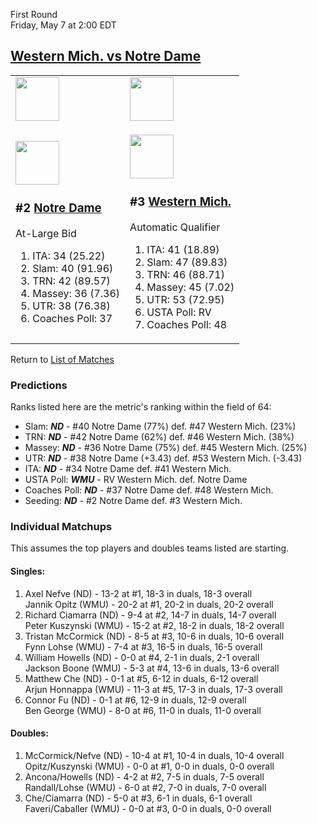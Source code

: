 First Round  
Friday, May 7 at 2:00 EDT
## [Western Mich. vs Notre Dame](https://www.ncaa.com/game/5833372) 

<table>  
<tr><td><a href="../index.md"><img src="https://www.ncaa.com/sites/default/files/images/logos/schools/n/notre-dame.70.png" width="70" height="70" /></a></td><td><a href="../index.md"><img src="https://www.ncaa.com/sites/default/files/images/logos/schools/w/western-mich.70.png" width="70" height="70" /></a></td></tr>  
<tr><td>  

<a href="../index.md"><img src="https://www.ncaa.com/sites/default/files/images/logos/schools/n/notre-dame.70.png" width="70" height="70" /></a>  

<h3>#2 <a href="../index.md">Notre Dame</a></h3>  

At-Large Bid  

<ol>  
<li>ITA: 34 (25.22)</li>  
<li>Slam: 40 (91.96)</li>  
<li>TRN: 42 (89.57)</li>  
<li>Massey: 36 (7.36)</li>  
<li>UTR: 38 (76.38)</li>  
<li>Coaches Poll: 37</li>  
</ol>  

</td><td>  

<a href="../index.md"><img src="https://www.ncaa.com/sites/default/files/images/logos/schools/w/western-mich.70.png" width="70" height="70" /></a>  

<h3>#3 <a href="../index.md">Western Mich.</a></h3>  

Automatic Qualifier  

<ol>  
<li>ITA: 41 (18.89)</li>  
<li>Slam: 47 (89.83)</li>  
<li>TRN: 46 (88.71)</li>  
<li>Massey: 45 (7.02)</li>  
<li>UTR: 53 (72.95)</li>  
<li>USTA Poll: RV</li>  
<li>Coaches Poll: 48</li>  
</ol>  

</td></tr></table>  

Return to [List of Matches](../index.md)  

### Predictions  

Ranks listed here are the metric's ranking within the field of 64:  
- Slam: ***ND*** - #40 Notre Dame (77%) def. #47 Western Mich. (23%)  
- TRN: ***ND*** - #42 Notre Dame (62%) def. #46 Western Mich. (38%)  
- Massey: ***ND*** - #36 Notre Dame (75%) def. #45 Western Mich. (25%)  
- UTR: ***ND*** - #38 Notre Dame (+3.43) def. #53 Western Mich. (-3.43)  
- ITA: ***ND*** - #34 Notre Dame def. #41 Western Mich.  
- USTA Poll: ***WMU*** - RV Western Mich. def. Notre Dame  
- Coaches Poll: ***ND*** - #37 Notre Dame def. #48 Western Mich.  
- Seeding: ***ND*** - #2 Notre Dame def. #3 Western Mich.  

### Individual Matchups  

This assumes the top players and doubles teams listed are starting.  

#### Singles:  
1. Axel Nefve (ND) - 13-2 at #1, 18-3 in duals, 18-3 overall  
   Jannik Opitz (WMU) - 20-2 at #1, 20-2 in duals, 20-2 overall
2. Richard Ciamarra (ND) - 9-4 at #2, 14-7 in duals, 14-7 overall  
   Peter Kuszynski (WMU) - 15-2 at #2, 18-2 in duals, 18-2 overall
3. Tristan McCormick (ND) - 8-5 at #3, 10-6 in duals, 10-6 overall  
   Fynn Lohse (WMU) - 7-4 at #3, 16-5 in duals, 16-5 overall
4. William Howells (ND) - 0-0 at #4, 2-1 in duals, 2-1 overall  
   Jackson Boone (WMU) - 5-3 at #4, 13-6 in duals, 13-6 overall
5. Matthew Che (ND) - 0-1 at #5, 6-12 in duals, 6-12 overall  
   Arjun Honnappa (WMU) - 11-3 at #5, 17-3 in duals, 17-3 overall
6. Connor Fu (ND) - 0-1 at #6, 12-9 in duals, 12-9 overall  
   Ben George (WMU) - 8-0 at #6, 11-0 in duals, 11-0 overall

#### Doubles:  
1. McCormick/Nefve (ND) - 10-4 at #1, 10-4 in duals, 10-4 overall  
   Opitz/Kuszynski (WMU) - 0-0 at #1, 0-0 in duals, 0-0 overall
2. Ancona/Howells (ND) - 4-2 at #2, 7-5 in duals, 7-5 overall  
   Randall/Lohse (WMU) - 6-0 at #2, 7-0 in duals, 7-0 overall
3. Che/Ciamarra (ND) - 5-0 at #3, 6-1 in duals, 6-1 overall  
   Faveri/Caballer (WMU) - 0-0 at #3, 0-0 in duals, 0-0 overall